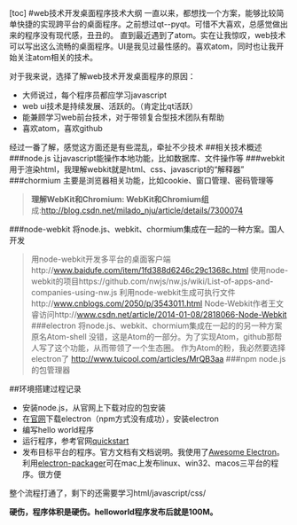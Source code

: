 [toc]
#web技术开发桌面程序技术大纲
一直以来，都想找一个方案，能够比较简单快捷的实现跨平台的桌面程序。之前想过qt--pyqt。可惜不大喜欢，总感觉做出来的程序没有现代感，丑丑的。
直到最近遇到了atom。实在让我惊叹，web技术可以写出这么流畅的桌面程序。UI是我见过最性感的。喜欢atom，同时也让我开始关注atom相关的技术。

对于我来说，选择了解web技术开发桌面程序的原因：
- 大师说过，每个程序员都应学习javascript
- web ui技术是持续发展、活跃的。（肯定比qt活跃）
- 能兼顾学习web前台技术，对于带领复合型技术团队有帮助
- 喜欢atom，喜欢github

经过一番了解，感觉这方面还是有些混乱，牵扯不少技术
##相关技术概述
###node.js
 让javascript能操作本地功能，比如数据库、文件操作等
###webkit
用于渲染html，我理解webkit就是html、css、javascript的“解释器”
###chormium
主要是浏览器相关功能，比如cookie、窗口管理、密码管理等
>**理解WebKit和Chromium: WebKit和Chromium组**成:http://blog.csdn.net/milado_nju/article/details/7300074

###node-webkit
将node.js、webkit、chormium集成在一起的一种方案。国人开发
>用node-webkit开发多平台的桌面客户端http://www.baidufe.com/item/1fd388d6246c29c1368c.html
>使用node-webkit的项目https://github.com/nwjs/nw.js/wiki/List-of-apps-and-companies-using-nw.js
>利用node-webkit生成可执行文件http://www.cnblogs.com/2050/p/3543011.html
>Node-Webkit作者王文睿访问http://www.csdn.net/article/2014-01-08/2818066-Node-Webkit
###electron
将node.js、webkit、chormium集成在一起的的另一种方案
原名Atom-shell
没错，这是Atom的一部分。为了实现Atom，github那帮人写了这个功能，从而带领了一个生态圈。
作为Atom的粉，我必然要选择electron了
http://www.tuicool.com/articles/MrQB3aa
###npm
node.js的包管理器


##环境搭建过程记录
- 安装node.js，从官网上下载对应的包安装
- 在[官网](http://electron.atom.io)下载electron（npm方式没有成功），安装electron
- 编写hello world程序
- 运行程序，参考官网[quickstart](http://electron.atom.io/docs/latest/tutorial/quick-start/)
- 发布目标平台的程序。官方文档有文档说明。我使用了[Awesome Electron](https://github.com/sindresorhus/awesome-electron)。利用[electron-packager](https://github.com/maxogden/electron-packager)可在mac上发布linux、win32、macos三平台的程序。很方便

整个流程打通了，剩下的还需要学习html/javascript/css/

**硬伤，程序体积是硬伤。helloworld程序发布后就是100M。**
